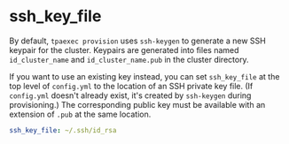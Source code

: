 # ssh_key_file

By default, `tpaexec provision` uses `ssh-keygen` to generate a new
SSH keypair for the cluster. Keypairs are generated into files named `id_cluster_name` and
`id_cluster_name.pub` in the cluster directory.

If you want to use an existing key instead, you can set `ssh_key_file`
at the top level of `config.yml` to the location of an SSH private key
file. (If `config.yml` doesn't already exist, it's created by `ssh-keygen`
during provisioning.) The corresponding public key must be available with an extension
of `.pub` at the same location.

```yaml
ssh_key_file: ~/.ssh/id_rsa
```
